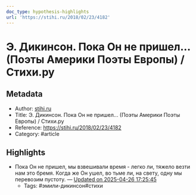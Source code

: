 ```yaml
---
doc_type: hypothesis-highlights
url: 'https://stihi.ru/2018/02/23/4182'
---
```

# Э. Дикинсон. Пока Он не пришел... (Поэты Америки Поэты Европы) / Стихи.ру

## Metadata
- Author: [stihi.ru]()
- Title: Э. Дикинсон. Пока Он не пришел... (Поэты Америки Поэты Европы) / Стихи.ру
- Reference: https://stihi.ru/2018/02/23/4182
- Category: #article

## Highlights
- Пока Он не пришел, мы взвешивали время - легко ли, тяжело везти нам это бремя. Когда же Он ушел, во тьме ли, на свету, одну мы перевозим пустоту. — [Updated on 2025-04-26 17:25:45](https://hyp.is/V3DUuCKqEfCg6J8BMHeG4w/stihi.ru/2018/02/23/4182)
   - Tags: #эмили-дикинсон#стихи
